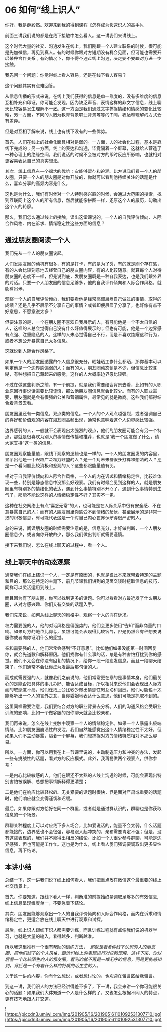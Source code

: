 # 06 如何“线上识人”

你好，我是薛毅然。欢迎来到我的得到课程《怎样成为快速识人的高手》。

前面三讲我们说的都是在线下接触中怎么看人。这一讲我们来讲线上。

这个时代大量的社交、沟通发生在线上，我们刚跟一个人建立联系的时候，很可能是先加微信，再见到真人。有的时候你跟对方短期没有机会见面，但可能也需要开启某种合作关系；有的情况下，你不得不通过线上沟通，决定要不要跟对方进一步接触。

我先问一个问题：你觉得线上看人容易，还是在线下看人容易？

这个问题其实有点难回答。

从信息传播的形式来说，在线上我们获得的信息是单一维度的，没有多维度的信息互相补充和印证。你可能会发现，因为缺乏声音、表情这样的非文字信息，线上聊天比较容易发生理解不一致。这一方面是我们通过文字捕捉情绪和情感的变化比较难，另一方面，不同的人因为教育背景职业背景等等的不同，表达和理解的方式会有差异。

但是对互相了解来说，线上也有线下没有的一些优势。

首先，人们在线上的社会化面具相对是弱的。一方面，人的社会化过程，基本是靠线下完成的；另一方面，线上的表达和沟通，毕竟隔着一个屏幕，这就给人营造了一种心理上的绝缘空间，我们说话的时候不会被对方的即时反应所影响，也就相对更容易表达自己的真实想法。

其次，线上信息有一个很大的优势：它能够留存和追溯。比方说我们看一个人的朋友圈，只要一个人的朋友圈是对你开放的，你就可以看到他持续关注的话题是什么，喜欢分享的高频内容是什么。

这也是为什么，我们有时候对一个人特别感兴趣的时候，会通过大范围的搜索，找到互联网上这个人的所有信息，然后就能像拼图一样，还原这个人的履历，勾勒出这个人的轮廓。

那么，我们怎么通过线上的接触，读出这堂课说的，一个人的自我评价倾向、人际合作风格、内在诉求、情绪稳定性这些方面的信息？

## 通过朋友圈阅读一个人

我们先从一个人的朋友圈说起。

人们发朋友圈的动机有很多，有的是打卡，有的是为了秀，有的就是刷个存在感，有的人会比较刻意地去经营自己的朋友圈内容，有的人比较随意。就算每个人对待朋友圈的态度不一样，但是说到底，发朋友圈既是一种自我表达，也是我们跟外界的对话。只要一个人朋友圈的信息足够多，他的自我评价倾向和人际合作风格，就能看出来。

观察一个人的自我评价倾向，我们要看他是经常高调展示自己做过的事情、取得的成绩？还是几乎不展示不分享自己的事情？或者即便展示了分享了，也好像有点不好意思，不愿意说太多？

但要注意的是，一个在朋友圈不喜欢自我展示的人，有可能他是一个不太自信的人，这样的人总会觉得自己没有什么好值得展示的；但也有可能，他是一个边界感有点强、注重隐私的人，这样的人未必觉得自己不行，而是不喜欢炫耀这种行为，或者不想公开暴露自己太多信息。

这就说到人际合作风格了。

如果一个人的朋友圈透露的个人信息很充分，晒娃晒工作什么都晒，那你基本可以判定他是一个边界感偏弱的人；而有的人，朋友圈动态倒是不少，但信息比较含糊，有种想把自己藏起来的感觉，这样的人大概率边界感比较强。

不过在做这些判断之前，有一个前提，就是我们需要结合背景去看，比如有的人职业原因行事说话需要比较谨慎，那么他朋友圈信息就会比较少。而有的人职业需要，朋友圈就是会有很强的公关和营销属性，最常见的就是微商。这些我们都得结合着背景去看。

朋友圈里还有一类信息，观点类的信息。一个人的个人观点越强烈，或者强调自己的喜好和价值观的内容在朋友圈高频出现，通常也意味着这个人边界感比较强。

边界感弱的人，一般就不会表现出太强烈的观点，他们的朋友圈可能会有另一个特点，那就是很喜欢为别人的事情做传播和推荐，也就是“我一个朋友做了什么，请大家支持”这一类的信息。

朋友圈观察能量值，跟线下观察的逻辑也是一样的。一个人的朋友圈发的内容里，显示出他是一个兴趣广泛精力旺盛的人？是一个对未来有很多打算和想法的人？还是一个看问题比较消极和悲观的人？这些都跟能量值有关。

相对于自我评价倾向和人际合作风格，一个人的内在诉求和情绪稳定性，比较难体现一些，特别是静态信息中没那么好观察。我们有时候会见到这样的人，就是朋友圈里有特别多的情绪化的表达，遇到什么事情特别不开心了，遇到什么事情特别生气了，那能不能说这样的人情绪稳定性不好？其实不一定。

这种在社交网络上有点“喜怒无常”的人，也可能是在人际关系中很有安全感、不在意暴露自己的人；而有的人朋友圈里你感受不到情绪的起伏，甚至展示的是非常一致的积极信息，有可能代表这是一个对自己内心世界保守得很严密的人。

总的来说，阅读朋友圈的时候需要注意的是，信息充分，才好做判断，一个人朋友圈信息少，或者向你开放的少，那么我们做出判断就需要谨慎。

接下来我们说，怎么在线上聊天的过程中，看一个人。

## 线上聊天中的动态观察

通常我们在线上结识一个人，一定是有原因的，也就是彼此本来就带着特定的主题和目的，那么在特定的主题下，前几节课我们讲到的见面交谈时挖取信息的技巧，同样可以灵活运用到线上。

而且因为有了朋友圈，你可以找到更多的话题。你可以看看对方最近发了什么朋友圈，从对方感兴趣、你们又有交集的话题入手。

我们先来说，如何从线上聊天的风格中，观察一个人的内在诉求。

权力需要强的人，他的对话风格是偏强势的，他们会更多使用“告知”而非商量的口吻。如果对方的地位比你低，虽然可能会表现得比较客气，但是仍然会有种想要说服你或者向你证明什么的感觉。

亲和需要强的人，他们常常会感到“不好意思”。比如他们如果没能第一时间回复你，就会先道歉和解释原因。他们找你有什么事的话，总是有种害怕打扰到你的感觉。他们不太会在你没有回复的情况下，给你一段一段连发信息。而且一段聊天结束了，他们通常不会让你成为发最后那句话的人。

而成就需要强的人，就像我们之前说的，他们常常更在意的是事情本身，他们最关心的是能否把具体的事儿办好、能否达成目标，所以相对来说他们会表现出人际方面的敏感度不高。他们在线上会比较少做出情感性的互动和回应。他们可能也不太能够听出一个人的言外之意，当你委婉地表达什么意思，他们可能是抓取不到的。

这里同样需要注意，我们要结合对方的职业背景去分析。人们的沟通风格会受职业训练的影响，比如一个做客服的跟你聊天就会比较亲和。

我们再来说，怎么在线上接触中观察一个人的情绪稳定性。如果一个人暴露出极端情绪，比如朋友圈崩溃性的发泄，我们自然能感觉出这个人情绪稳定性不太好，但如果人们不主动暴露，隔着一个屏幕，我们想捕捉对方的情绪特质相对不那么容易。

所以，一方面，你可以用我在上一节课里说的，主动制造压力和冲突的办法，发起一些有挑战性的话题，看对方的反应模式。此外，我再提供两个观察点，供你参考：

一是内心比较敏感的人，他们在跟还不太熟的人线上沟通的时候，可能会表现出特别害怕被误解、总想把事情解释得更清楚；

二是他们在响应比较轻松的、无关紧要的话题时很快，但是面对严肃或重要的话题时，他们响应就会变得谨慎和迟缓。

最后，如果你跟对方恰好在同一个群里，或者就是通过群认识的，群聊也是你获取信息的一个场景。

群聊某种程度上可以对应线下多人场合，比如爱说话的，能量不会太弱，什么话题都能接的，边界感也不会很强，容易跟人起冲突的，亲和需要肯定不强；但是，没有这些表现的，我们并不能得出相反的结论。比如一个人很少参与群聊，可能是边界感强，但也可能是工作忙。这也是为什么，线上看人我们强调要调取出更多显性信息，再下结论。

## 本讲小结

总结一下，这一讲我们说了线上如何看人，我们把重点放在微信这个最重要的线上社交场景上。

首先，你要知道，跟线下看人一样，判断准的前提始终是调取足够多的有效信息, 线上信息呈现维度单一，不要急着下结论。

其次、朋友圈能够观察出一个人的自我评价倾向和人际合作风格，而内在诉求和情绪稳定性，更适合放在线上聊天中进行观察和试探。

最后，线上识人跟线下识人都需要训练，而且训练过程就有点像我们说的机器学习，也就是大量的输入，看得越多，判断越准。

所以我这里推荐一个很有帮助的训练方法，  *那就是看看你线下认识的人的朋友圈，把他们线下的个人风格，跟他们线上的表现进行对应和理解，这样下来，你以后看一个比较陌生的人的朋友圈，看到的就不再是一堆无序的信息，而是更能感知到，背后是一个有着什么样的特质的活生生的人。*

关于这一讲的内容，你有什么想说，或者想讨论的，也欢迎在留言区给我留言。

到这一讲，我们识人的方法已经讲得差不多了，下一讲，我会来讲一个你可能很关心的话题：如果我们大体知道一个人是什么样的了，又该怎么根据不同人的特点，更有技巧地跟人打交道。

![https://piccdn3.umiwi.com/img/201905/16/201905161101092531307710.jpg](https://piccdn3.umiwi.com/img/201905/16/201905161101092531307710.jpg)

---
